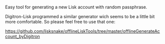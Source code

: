 
Easy tool for generating a new Lisk account with random passphrase.

Digitron-Lisk programmed a similar generator wich seems to be a little bit more comfortable.
So please feel free to use that one:

https://github.com/lisksnake/offlineLiskTools/tree/master/offlineGenerateAccount_byDigitron

